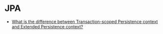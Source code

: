 # JPA
* [What is the difference between Transaction-scoped Persistence context and Extended Persistence context?](http://stackoverflow.com/questions/2547817/what-is-the-difference-between-transaction-scoped-persistence-context-and-extend)
